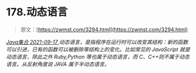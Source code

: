 <!--yml
category: 未分类
date: 0001-01-01 00:00:00
--->

# 178.动态语言

> 原文：[https://zwmst.com/3294.html](https://zwmst.com/3294.html)

   [ *Java集合* ](https://zwmst.com/java%e9%9b%86%e5%90%88)*[ <time datetime="2021-09-18T01:11:20+08:00"> 2021-09-17 </time> ](https://zwmst.com/3294.html)  动态语言，是指程序在运行时可以改变其结构：新的函数可以引进，已有的函数可以被删除等结构上的变化。比如常见的 JavaScript 就是动态语言，除此之外 Ruby,Python 等也属于动态语言，而 C、C++则不属于动态语言。从反射角度说 JAVA 属于半动态语言。*